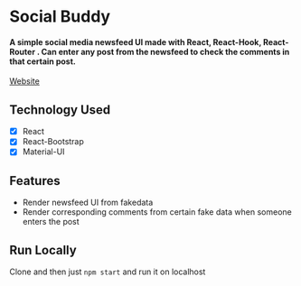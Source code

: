 # Social Buddy

#### A simple social media newsfeed UI made with React, React-Hook, React-Router . Can enter any post from the newsfeed to check the comments in that certain post.
[Website](https://relaxed-noether-861026.netlify.app/home)

Technology Used
------

- [x] React
- [x] React-Bootstrap
- [x] Material-UI

Features
------
- Render newsfeed UI from fakedata
- Render corresponding comments from certain fake data when someone enters the post

Run Locally
------
Clone and then just `npm start` and run it on localhost
